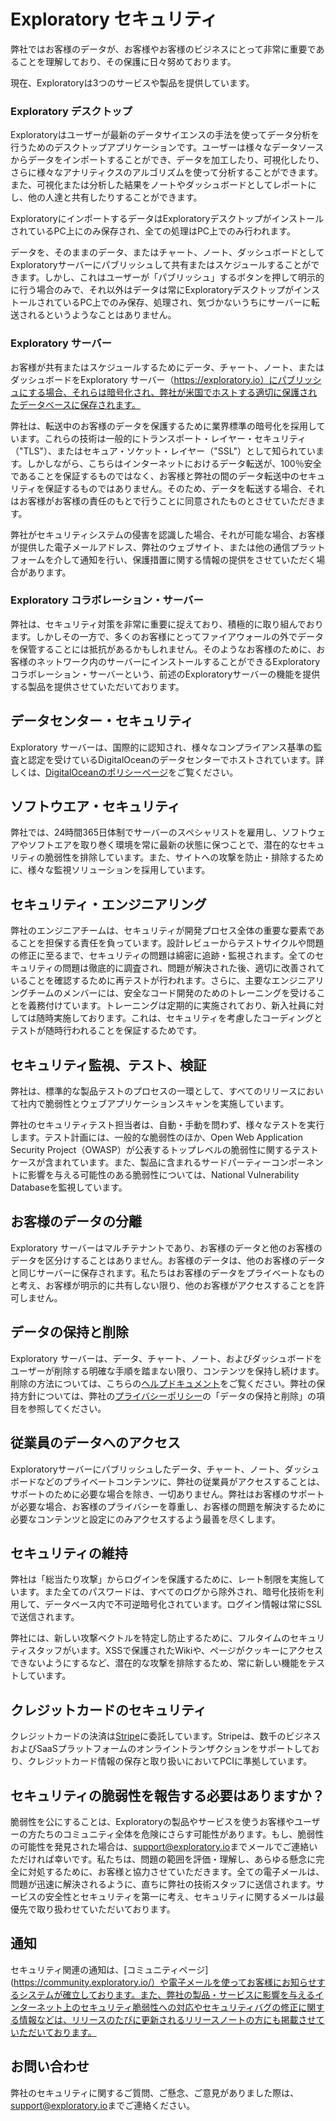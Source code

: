 # Exploratory セキュリティ

弊社ではお客様のデータが、お客様やお客様のビジネスにとって非常に重要であることを理解しており、その保護に日々努めております。

現在、Exploratoryは3つのサービスや製品を提供しています。

### Exploratory デスクトップ

Exploratoryはユーザーが最新のデータサイエンスの手法を使ってデータ分析を行うためのデスクトップアプリケーションです。ユーザーは様々なデータソースからデータをインポートすることができ、データを加工したり、可視化したり、さらに様々なアナリティクスのアルゴリズムを使って分析することができます。また、可視化または分析した結果をノートやダッシュボードとしてレポートにし、他の人達と共有したりすることができます。

ExploratoryにインポートするデータはExploratoryデスクトップがインストールされているPC上にのみ保存され、全ての処理はPC上でのみ行われます。

データを、そのままのデータ、またはチャート、ノート、ダッシュボードとしてExploratoryサーバーにパブリッシュして共有またはスケジュールすることができます。しかし、これはユーザーが「パブリッシュ」するボタンを押して明示的に行う場合のみで、それ以外はデータは常にExploratoryデスクトップがインストールされているPC上でのみ保存、処理され、気づかないうちにサーバーに転送されるというようなことはありません。

### Exploratory サーバー

お客様が共有またはスケジュールするためにデータ、チャート、ノート、またはダッシュボードをExploratory サーバー（https://exploratory.io）にパブリッシュにする場合、それらは暗号化され、弊社が米国でホストする適切に保護されたデータベースに保存されます。

弊社は、転送中のお客様のデータを保護するために業界標準の暗号化を採用しています。これらの技術は一般的にトランスポート・レイヤー・セキュリティ（"TLS"）、またはセキュア・ソケット・レイヤー（"SSL"）として知られています。しかしながら、こちらはインターネットにおけるデータ転送が、100％安全であることを保証するものではなく、お客様と弊社の間のデータ転送中のセキュリティを保証するものではありません。そのため、データを転送する場合、それはお客様がお客様の責任のもとで行うことに同意されたものとさせていただきます。

弊社がセキュリティシステムの侵害を認識した場合、それが可能な場合、お客様が提供した電子メールアドレス、弊社のウェブサイト、または他の通信プラットフォームを介して通知を行い、保護措置に関する情報の提供をさせていただく場合があります。

### Exploratory コラボレーション・サーバー

弊社は、セキュリティ対策を非常に重要に捉えており、積極的に取り組んでおります。しかしその一方で、多くのお客様にとってファイアウォールの外でデータを保管することには抵抗があるかもしれません。そのようなお客様のために、お客様のネットワーク内のサーバーにインストールすることができるExploratoryコラボレーション・サーバーという、前述のExploratoryサーバーの機能を提供する製品を提供させていただいております。

## データセンター・セキュリティ

Exploratory サーバーは、国際的に認知され、様々なコンプライアンス基準の監査と認定を受けているDigitalOceanのデータセンターでホストされています。詳しくは、[DigitalOceanのポリシーページ](https://www.digitalocean.com/trust/)をご覧ください。

## ソフトウエア・セキュリティ

弊社では、24時間365日体制でサーバーのスペシャリストを雇用し、ソフトウェアやソフトエアを取り巻く環境を常に最新の状態に保つことで、潜在的なセキュリティの脆弱性を排除しています。また、サイトへの攻撃を防止・排除するために、様々な監視ソリューションを採用しています。

## セキュリティ・エンジニアリング

弊社のエンジニアチームは、セキュリティが開発プロセス全体の重要な要素であることを担保する責任を負っています。設計レビューからテストサイクルや問題の修正に至るまで、セキュリティの問題は綿密に追跡・監視されます。全てのセキュリティの問題は徹底的に調査され、問題が解決された後、適切に改善されていることを確認するために再テストが行われます。さらに、主要なエンジニアリングチームのメンバーには、安全なコード開発のためのトレーニングを受けることを義務付けています。トレーニングは定期的に実施されており、新入社員に対しては随時実施しております。これは、セキュリティを考慮したコーディングとテストが随時行われることを保証するためです。

## セキュリティ監視、テスト、検証

弊社は、標準的な製品テストのプロセスの一環として、すべてのリリースにおいて社内で脆弱性とウェブアプリケーションスキャンを実施しています。

弊社のセキュリティテスト担当者は、自動・手動を問わず、様々なテストを実行します。テスト計画には、一般的な脆弱性のほか、Open Web Application Security Project（OWASP）が公表するトップレベルの脆弱性に関するテストケースが含まれています。また、製品に含まれるサードパーティーコンポーネントに影響を与える可能性のある脆弱性については、National Vulnerability Databaseを監視しています。

## お客様のデータの分離

Exploratory サーバーはマルチテナントであり、お客様のデータと他のお客様のデータを区分けすることはありません。お客様のデータは、他のお客様のデータと同じサーバーに保存されます。私たちはお客様のデータをプライベートなものと考え、お客様が明示的に共有しない限り、他のお客様がアクセスすることを許可しません。

## データの保持と削除

Exploratory サーバーは、データ、チャート、ノート、およびダッシュボードをユーザーが削除する明確な手順を踏まない限り、コンテンツを保持し続けます。削除の方法については、こちらの[ヘルプドキュメント](https://docs.exploratory.io/product-features/share_ja)をご覧ください。弊社の保持方針については、弊社の[プライバシーポリシー](https://exploratory.io/privacy/)の「データの保持と削除」の項目を参照してください。

## 従業員のデータへのアクセス

Exploratoryサーバーにパブリッシュしたデータ、チャート、ノート、ダッシュボードなどのプライベートコンテンツに、弊社の従業員がアクセスすることは、サポートのために必要な場合を除き、一切ありません。弊社はお客様のサポートが必要な場合、お客様のプライバシーを尊重し、お客様の問題を解決するために必要なコンテンツと設定にのみアクセスするよう最善を尽くします。

## セキュリティの維持

弊社は「総当たり攻撃」からログインを保護するために、レート制限を実施しています。また全てのパスワードは、すべてのログから除外され、暗号化技術を利用して、データベース内で不可逆暗号化されています。ログイン情報は常にSSLで送信されます。

弊社には、新しい攻撃ベクトルを特定し防止するために、フルタイムのセキュリティスタッフがいます。XSSで保護されたWikiや、ページがクッキーにアクセスできないようにするなど、潜在的な攻撃を排除するため、常に新しい機能をテストしています。

## クレジットカードのセキュリティ

クレジットカードの決済は[Stripe](https://stripe.com/)に委託しています。Stripeは、数千のビジネスおよびSaaSプラットフォームのオンライントランザクションをサポートしており、クレジットカード情報の保存と取り扱いにおいてPCIに準拠しています。

## セキュリティの脆弱性を報告する必要はありますか？

脆弱性を公にすることは、Exploratoryの製品やサービスを使うお客様やユーザーの方たちのコミュニティ全体を危険にさらす可能性があります。もし、脆弱性の可能性を発見された場合は、[support@exploratory.io](mailto:support@exploratory.io)までメールでご連絡いただければ幸いです。私たちは、問題の範囲を評価・理解し、あらゆる懸念に完全に対処するために、お客様と協力させていただきます。全ての電子メールは、問題が迅速に解決されるように、直ちに弊社の技術スタッフに送信されます。サービスの安全性とセキュリティを第一に考え、セキュリティに関するメールは最優先で取り扱わせていただいております。

## 通知

セキュリティ関連の通知は、[コミュニティページ](https://community.exploratory.io/）や電子メールを使ってお客様にお知らせするシステムが確立しております。また、弊社の製品・サービスに影響を与えるインターネット上のセキュリティ脆弱性への対応やセキュリティバグの修正に関する情報などは、リリースのたびに更新されるリリースノートの方にも掲載させていただいております。

## お問い合わせ

弊社のセキュリティに関するご質問、ご懸念、ご意見がありました際は、[support@exploratory.io](mailto:support@exploratory.io)までご連絡ください。
